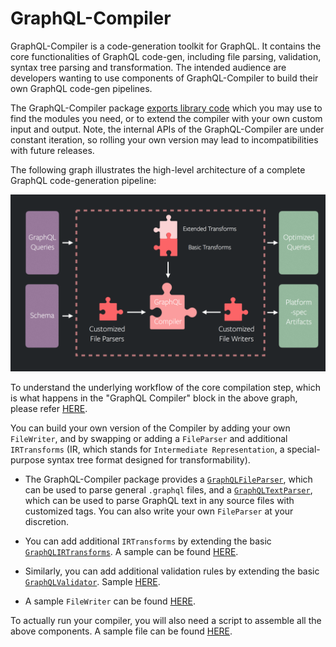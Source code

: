 # GraphQL-Compiler

GraphQL-Compiler is a code-generation toolkit for GraphQL. It contains the core functionalities of GraphQL code-gen, including file parsing, validation, syntax tree parsing and transformation. The intended audience are developers wanting to use components of GraphQL-Compiler to build their own GraphQL code-gen pipelines.

The GraphQL-Compiler package [exports library code](./GraphQLCompilerPublic.js) which you may use to find the modules you need, or to extend the compiler with your own custom input and output. Note, the internal APIs of the GraphQL-Compiler are under constant iteration, so rolling your own version may lead to incompatibilities with future releases.

The following graph illustrates the high-level architecture of a complete GraphQL code-generation pipeline:

![CodegenPipeline](https://github.com/facebook/relay/raw/master/packages/relay-compiler/graphql-compiler/docs/Architecture.png)

To understand the underlying workflow of the core compilation step, which is what happens in the "GraphQL Compiler" block in the above graph, please refer [HERE](./ARCHITECTURE.md).

You can build your own version of the Compiler by adding your own `FileWriter`, and by swapping or adding a `FileParser` and additional `IRTransforms` (IR, which stands for `Intermediate Representation`, a special-purpose syntax tree format designed for transformability).

* The GraphQL-Compiler package provides a [`GraphQLFileParser`](./core/GraphQLFileParser.js), which can be used to parse general `.graphql` files, and a [`GraphQLTextParser`](./core/GraphQLTextParser.js), which can be used to parse GraphQL text in any source files with customized tags. You can also write your own `FileParser` at your discretion.

* You can add additional `IRTransforms` by extending the basic [`GraphQLIRTransforms`](./core/GraphQLIRTransforms.js). A sample can be found [HERE](../core/RelayIRTransforms.js).

* Similarly, you can add additional validation rules by extending the basic [`GraphQLValidator`](./core/GraphQLValidator.js).
Sample [HERE](../core/RelayValidator.js).

* A sample `FileWriter` can be found [HERE](../codegen/RelayFileWriter.js).

To actually run your compiler, you will also need a script to assemble all the above components. A sample file can be found [HERE](../bin/RelayCompilerBin.js).

